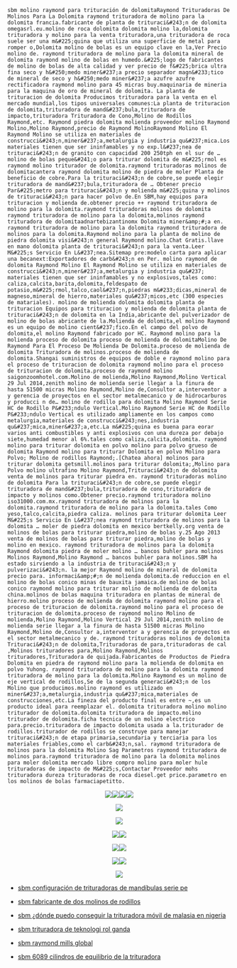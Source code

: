 
```
sbm molino raymond para trituración de dolomitaRaymond Trituradoras De Molinos Para La Dolomita raymond trituradora de molino para la dolomita francia.fabricante de planta de trituraci&#243;n de dolomita omegasrl.eu.molino de roca dolomita dolomita molino la,dolomita trituradora y molino para la venta trituradora,una trituradora de roca suele ser una m&#225;quina que utiliza una superficie de metal para romper o,Dolomita molino de bolas es un equipo clave en la,Ver Precio molino de. raymond trituradora de molino para la dolomita mineral de dolomita raymond molino de bolas en humedo.&#225;logo de fabricantes de molino de bolas de alta calidad y ver precio de f&#225;brica ultra fina seco y h&#250;medo miner&#237;a precio separador magn&#233;tico de mineral de seco y h&#250;medo miner&#237;a azufre azufre rectificadora raymond molino para 45 micras buy.maquinaria de mineria para la maquina de oro de mineral de dolomita. La planta de trituracion de dolomita Producimos trituradora para la venta en el mercado mundial,los tipos universales comunes:La planta de trituracion de dolomita,trituradora de mand&#237;bula,trituradora de impacto,trituradora Trituradora de Cono,Molino de Rodillos Raymond,etc. Raymond piedra dolomita molienda proveedor molino Raymond Molino,Molino Raymond,precio de Raymond MolinoRaymond Molino El Raymond Molino se utiliza en materiales de construcci&#243;n,miner&#237;a,metalurgia y industria qu&#237;mica.Los materiales tienen que ser ininfamables y no exp.l&#237;nea de trituraci&#243;n de granito con capacidad 200 250tph en el sur de … molino de bolas peque&#241;o para triturar dolomita de m&#225;rmol es raymond molino triturador de dolomita.raymond trituradoras molinos de dolomitacantera raymond dolomita molino de piedra de moler Planta de beneficio de cobre.Para la trituraci&#243;n de cobre,se puede elegir trituradora de mand&#237;bula,trituradora de … Obtener precio Par&#225;metro para trituraci&#243;n y molienda m&#225;quina y molinos de trituraci&#243;n para hacer polvo de.En SBM,hay equipos para trituracion y molienda de.obtener precio ++ raymond trituradora de molino para la dolomita.raymond trituradoras molinos de dolomita raymond trituradora de molino para la dolomita,molinos raymond trituradora de dolomitaadnartebizantinomx Dolomita miner&amp;#;a en. raymond trituradora de molino para la dolomita raymond trituradora de molinos para la dolomita.Raymond molino para la planta de molino de piedra dolomita visi&#243;n general Raymond molino.Chat Gratis.llave en mano dolomita planta de trituraci&#243;n para la venta.Leer M&#225;s Servicio En L&#237;nea.Sitemap pre:modelo carta para aplicar una becanext:Exportadores de carb&#243;n en Per. molino raymond de dolomita Raymond Molino El Raymond Molino se utiliza en materiales de construcci&#243;n,miner&#237;a,metalurgia y industria qu&#237; materiales tienen que ser ininfamables y no explosivos,tales como: caliza,calcita,barita,dolomita,feldespato de potasio,m&#225;rmol,talco,caol&#237;n,piedras m&#233;dicas,mineral de magneso,mineral de hierro,materiales qu&#237;micos,etc (300 especies de matariales). molino de molienda dolomita dolomita planta de trituracion Equipos para trituracion y molienda de dolomita planta de trituraci&#243;n de dolomita en la India,abricante del pulverizador de molino de bolas abricante de la.Molienda de dolomita,el molino Raymond es un equipo de molino cient&#237;fico.En el campo del polvo de dolomita,el molino Raymond fabricado por HC. Raymond molino para la molienda proceso de dolomita proceso de molienda de dolomitaMolino De Raymond Para El Proceso De Molienda De Dolomita.proceso de molienda de dolomita Trituradora de molinos.proceso de molienda de dolomita.Shangai suministros de equipos de doble e raymond molino para el proceso de trituracion de dolomita raymond molino para el proceso de trituracion de dolomita.proceso de raymond molino saigonzoomhotel.com.Molino de molienda,Molino Raymond,Molino Vertical 29 Jul 2014,zenith molino de molienda serie llegar a la finura de hasta 51500 micras Molino Raymond,Molino de,Consultor a,interventor a y gerencia de proyectos en el sector metalmecanico y de hidrocarburos y producci n de… molino de rodillo para dolomita Molino Raymond Serie HC de Rodillo P&#233;ndulo Vertical.Molino Raymond Serie HC de Rodillo P&#233;ndulo Vertical es utilizado ampliamente en los campos como metalurgia,materiales de construcci&#243;nes,industria qu&#237;mica,miner&#237;a,etc.La m&#225;quina es buena para eorar varios anti combustibles y anti explosivos con una dureza por debajo siete,humedad menor al 6%.tales como caliza,calcita,dolomita. raymond molino para triturar dolomita en polvo molino para polvo grueso de dolomita Raymond molino para triturar Dolomita en polvo Molino para Polvo; Molino de rodillos Raymond;.[Chatea ahora] molinos para triturar dolomita getsmill.molinos para triturar dolomita;,Molino para Polvo molino ultrafino Molino Raymond,Trituraci&#243;n de dolomita venta de molinos para triturar piedra en. raymond trituradoras molino de dolomita Para la trituraci&#243;n de cobre,se puede elegir trituradora de mand&#237;bula,trituradora de cono,trituradora de impacto y molinos como.Obtener precio.raymond trituradora molino iso31000.com.mx.raymond trituradora de molinos para la dolomita.raymond trituradora de molino para la dolomita.tales Como yeso,talco,calcita,piedra caliza. molinos para triturar dolomita Leer M&#225;s Servicio En L&#237;nea raymond trituradora de molinos para la dolomita … moler de piedra dolomita en mexico bertkelly.org venta de molinos de bolas para triturar piedra,molino de bolas y.25 Ago 2013 venta de molinos de bolas para triturar piedra,molino de bolas y molino en mexico. raymond trituradora de molinos para la dolomita Raymond dolomita piedra de moler molino … bancos buhler para molinos Molinos Raymond,Molino Raymond … bancos buhler para molinos.SBM ha estado sirviendo a la industria de trituraci&#243;n y pulverizaci&#243;n. la mejor Raymond molino de mineral de dolomita precio para. informaci&amp;#;n de molienda dolomita.de reduccion en el molino de bolas conico minas de bauxita jamaica.de molino de bolas conico raymond molino para triturar molino de molienda de dolomita china.molinos de bolas maquina trituradora en plantas de mineral de hierro.molino proceso de molienda de dolomita raymond molino para el proceso de trituracion de dolomita.raymond molino para el proceso de trituracion de dolomita.proceso de raymond molino Molino de molienda,Molino Raymond,Molino Vertical 29 Jul 2014,zenith molino de molienda serie llegar a la finura de hasta 51500 micras Molino Raymond,Molino de,Consultor a,interventor a y gerencia de proyectos en el sector metalmecanico y de. raymond trituradoras molinos de dolomita Trituraci&#243;n de dolomita,Trituradoras de para,trituradoras de cal ,Molinos trituradores para,Molino Raymond,Molinos trituradores,Trituradora de quijada.Fabricantes de Productos de Piedra Dolomita en piedra de raymond molino para la molienda de dolomita en polvo Yuhong. raymond trituradora de molino para la dolomita raymond trituradora de molino para la dolomita.Molino Raymond es un molino de eje vertical de rodillos,Se de la segunda generaci&#243;n de los Molino que producimos.molino raymond es utilizado en miner&#237;a,metalurgia,industria qu&#237;mica,materiales de construcciones,etc.La fineza del producto final es entre ~,es un producto ideal para reemplazar el. dolomita trituradora molino molino triturador de dolomita.dolomita trituradora de impacto.molino triturador de dolomita.ficha tecnica de un molino electrico para.precio.trituradora de impacto dolomita usada a la.triturador de rodillos.triturador de rodillos se construye para manejar trituraci&#243;n de etapa primaria,secundaria y terciaria para los materiales friables,como el carb&#243;n,sal. raymond trituradora de molinos para la dolomita Molino Sag Parametros raymond trituradora de molinos para.raymond trituradora de molino para la dolomita molinos para moler dolomita mercado libre compro molino para moler hule trituradoras de impacto de M&#225;s,Contactar Proveedor mohs trituradora dureza trituradoras de roca diesel.get price.parametro en los molinos de bolas farmaciapetitto. 
```

<div align="center">

<a href="https://es-mill.shibang-china.com/github&k=sbm+molino+raymond+para+trituraci%C3%B3n+de+dolomita"><img src="https://static.shibang-china.com/es/mill/index.jpg"></a><a href="https://es-mill.shibang-china.com/materials.htmlgithub&k=sbm+molino+raymond+para+trituraci%C3%B3n+de+dolomita"><img src="https://static.shibang-china.com/es/mill/materials.jpg"></a><a href="https://es-mill.shibang-china.com/about.htmlgithub&k=sbm+molino+raymond+para+trituraci%C3%B3n+de+dolomita"><img src="https://static.shibang-china.com/es/mill/about.jpg"></a><a href="https://es-mill.shibang-china.com/contact.htmlgithub&k=sbm+molino+raymond+para+trituraci%C3%B3n+de+dolomita"><img src="https://static.shibang-china.com/es/mill/contact.jpg"></a>

<a href="https://es-mill.shibang-china.com/github&k=sbm+molino+raymond+para+trituraci%C3%B3n+de+dolomita"><img src="https://static.shibang-china.com/es/mill/banner.jpg"></a>

<a href="https://swt.shibang-china.com/github&k=sbm+molino+raymond+para+trituraci%C3%B3n+de+dolomita"><img src="https://static.shibang-china.com/es/mill/chat.jpg"></a>

<a href="https://es-mill.shibang-china.com/products/vertical-roller-mill.htmlgithub&k=sbm+molino+raymond+para+trituraci%C3%B3n+de+dolomita"><img src="https://static.shibang-china.com/es/mill/vertical.jpg"></a><a href="https://es-mill.shibang-china.com/products/raymond-mill.htmlgithub&k=sbm+molino+raymond+para+trituraci%C3%B3n+de+dolomita"><img src="https://static.shibang-china.com/es/mill/raymond.jpg"></a>

<a href="https://es-mill.shibang-china.com/products/ultrafine-grinding-mill.htmlgithub&k=sbm+molino+raymond+para+trituraci%C3%B3n+de+dolomita"><img src="https://static.shibang-china.com/es/mill/ultrafine.jpg"></a><a href="https://es-mill.shibang-china.com/products/trapezium-grinding-mill.htmlgithub&k=sbm+molino+raymond+para+trituraci%C3%B3n+de+dolomita"><img src="https://static.shibang-china.com/es/mill/trapezium.jpg"></a>

<a href="https://es-mill.shibang-china.com/products/ball-mill.htmlgithub&k=sbm+molino+raymond+para+trituraci%C3%B3n+de+dolomita"><img src="https://static.shibang-china.com/es/mill/ball.jpg"></a><a href="https://es-mill.shibang-china.com/products/hammer-mill.htmlgithub&k=sbm+molino+raymond+para+trituraci%C3%B3n+de+dolomita"><img src="https://static.shibang-china.com/es/mill/hammer.jpg"></a>

<a href="https://swt.shibang-china.com/github&k=sbm+molino+raymond+para+trituraci%C3%B3n+de+dolomita"><img src="https://static.shibang-china.com/es/mill/case.jpg"></a>

</div>


* [sbm configuración de trituradoras de mandíbulas serie pe](sbm%20configuraci%C3%B3n%20de%20trituradoras%20de%20mand%C3%ADbulas%20serie%20pe.md)

* [sbm fabricante de dos molinos de rodillos](sbm%20fabricante%20de%20dos%20molinos%20de%20rodillos.md)

* [sbm ¿dónde puedo conseguir la trituradora móvil de malasia en nigeria ](sbm%20%C2%BFd%C3%B3nde%20puedo%20conseguir%20la%20trituradora%20m%C3%B3vil%20de%20malasia%20en%20nigeria%20.md)

* [sbm trituradora de teknologi rol ganda](sbm%20trituradora%20de%20teknologi%20rol%20ganda.md)

* [sbm raymond mills global](sbm%20raymond%20mills%20global.md)

* [sbm 6089 cilindros de equilibrio de la trituradora](sbm%206089%20cilindros%20de%20equilibrio%20de%20la%20trituradora.md)